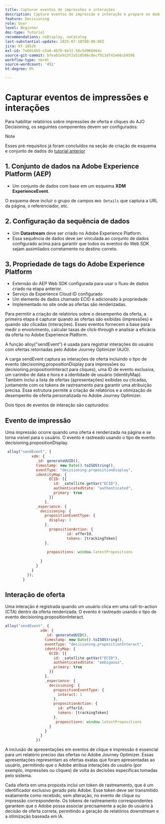 ```yaml
---
title: Capturar eventos de impressões e interações
description: Capture eventos de impressão e interação e prepare os dados para relatórios no Journey Optimizer.
feature: Decisioning
role: User
level: Beginner
doc-type: Tutorial
recommendations: noDisplay, noCatalog
last-substantial-update: 2025-07-18T00:00:00Z
jira: KT-18526
exl-id: 7e6014b5-c5a6-467b-8e31-58c5d966464c
source-git-commit: bfeab1e933f2a510506c0ecf911df41e66cb959b
workflow-type: tm+mt
source-wordcount: '451'
ht-degree: 0%

---
```


# Capturar eventos de impressões e interações

Para habilitar relatórios sobre impressões de oferta e cliques do AJO Decisioning, os seguintes componentes devem ser configurados:
>[!NOTE]
>
> Esses pré-requisitos já foram concluídos na seção de criação de esquema e conjunto de dados do [tutorial anterior](https://experienceleague.adobe.com/en/docs/journey-optimizer-learn/personalizing-offers-with-real-time-weather-data/create-schema-and-dataset)

## &#x200B;1. Conjunto de dados na Adobe Experience Platform (AEP)

- Um conjunto de dados com base em um esquema **XDM ExperienceEvent**.

O esquema deve incluir o grupo de campos `Web Details` que captura a URL da página, o referenciador, etc.

## &#x200B;2. Configuração da sequência de dados

- Um **Datastream** deve ser criado no Adobe Experience Platform.
- Essa sequência de dados deve ser vinculada ao conjunto de dados configurado acima para garantir que todos os eventos do Web SDK sejam assimilados corretamente no destino correto.

## &#x200B;3. Propriedade de tags do Adobe Experience Platform

- Extensão do AEP Web SDK configurada para usar o fluxo de dados criado na etapa anterior.
- Serviço da Experience Cloud ID configurado
- Um elemento de dados chamado ECID é adicionado à propriedade
- Implementado no site onde as ofertas são renderizadas.


Para permitir a criação de relatórios sobre o desempenho da oferta, a primeira etapa é capturar quando as ofertas são exibidas (impressões) e quando são clicadas (interações). Esses eventos fornecem a base para medir o envolvimento, calcular taxas de click-through e analisar a eficácia da oferta no Adobe Experience Platform.

A função alloy(&quot;sendEvent&quot;) é usada para registrar interações do usuário com ofertas retornadas pelo Adobe Journey Optimizer (AJO).

A carga sendEvent captura as interações de oferta incluindo o tipo de evento (decisioning.propositionDisplay para impressões ou decisioning.propositionInteract para cliques), uma ID de evento exclusiva, um carimbo de data e hora e a identidade de usuário (identityMap). Também inclui a lista de ofertas (apresentações) exibidas ou clicadas, juntamente com os tokens de rastreamento para garantir uma atribuição precisa. Essa estrutura permite a criação de relatórios e a otimização de desempenho de oferta personalizada no Adobe Journey Optimizer.

Dois tipos de eventos de interação são capturados:

## Evento de impressão

Uma impressão ocorre quando uma oferta é renderizada na página e se torna visível para o usuário. O evento é rastreado usando o tipo de evento decisioning.propositionDisplay.


```javascript
 alloy("sendEvent", {
            xdm: {
              _id: generateUUID(),
              timestamp: new Date().toISOString(),
              eventType: "decisioning.propositionDisplay",
              identityMap: {
                    ECID: [{
                      id: _satellite.getVar("ECID"),
                      authenticatedState: "authenticated",
                      primary: true
                    }]
                  },
              _experience: {
                decisioning: {
                  propositionEventType: {
                    display: 1
                  },
                    propositionAction: {
                            id: offerId,
                            tokens: [trackingToken]
                  },
                  
                   propositions: window.latestPropositions
                  
                }
              }
            }
          });
        }
```

## Interação de oferta

Uma interação é registrada quando um usuário clica em uma call-to-action (CTA) dentro da oferta renderizada. O evento é rastreado usando o tipo de evento decisioning.propositionInteract.

```javascript
alloy("sendEvent", {
                xdm: {
                  _id: generateUUID(),
                  timestamp: new Date().toISOString(),
                  eventType: "decisioning.propositionInteract",
                  identityMap: {
                    ECID: [{
                      id: _satellite.getVar("ECID"),
                      authenticatedState: "ambiguous",
                      primary: true
                    }]
                  },
                  _experience: {
                    decisioning: {
                      propositionEventType: {
                        interact: 1
                      },
                      propositionAction: {
                        id: offerId,
                        tokens: [trackingToken]
                      },
                       propositions: window.latestPropositions
                    }
                  }
                }
              })
```

A inclusão de apresentações em eventos de clique e impressão é essencial para um relatório preciso das ofertas no Adobe Journey Optimizer. Essas apresentações representam as ofertas exatas que foram apresentadas ao usuário, permitindo que o Adobe atribua interações do usuário (por exemplo, impressões ou cliques) de volta às decisões específicas tomadas pelo sistema.

Cada oferta em uma proposta inclui um token de rastreamento, que é um identificador exclusivo gerado pelo Adobe. Esse token deve ser transmitido exatamente como recebido, sem alteração, no evento de clique ou impressão correspondente. Os tokens de rastreamento correspondentes garantem que o Adobe possa associar precisamente a ação do usuário à decisão de oferta correta, permitindo a geração de relatórios downstream e a otimização baseada em IA.
